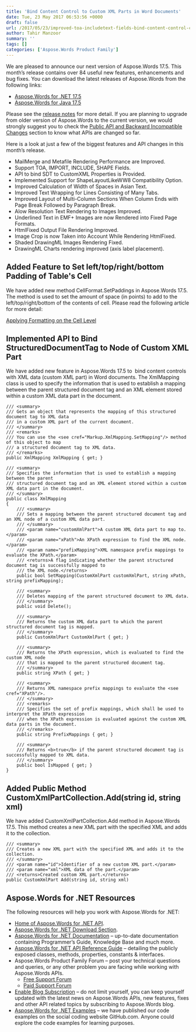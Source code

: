 ```yaml
---
title: 'Bind Content Control to Custom XML Parts in Word Documents'
date: Tue, 23 May 2017 06:53:56 +0000
draft: false
url: /2017/05/23/improved-toa-includetext-fields-bind-content-control-custom-xml-parts-many-aspose.words-17.5/
author: Tahir Manzoor
summary: ''
tags: []
categories: ['Aspose.Words Product Family']
---
```


We are pleased to announce our next version of Aspose.Words 17.5. This month’s release contains over 84 useful new features, enhancements and bug fixes. You can download the latest releases of Aspose.Words from the following links:

*   [Aspose.Words for .NET 17.5][1]
*   [Aspose.Words for Java 17.5][2]

Please see the [release notes][3] for more detail. If you are planning to upgrade from older version of Aspose.Words to the current version, we would strongly suggest you to check the [Public API and Backward Incompatible Changes][4] section to know what APIs are changed so far.

Here is a look at just a few of the biggest features and API changes in this month’s release.

*   MailMerge and Metafile Rendering Performance are Improved.
*   Support TOA, IMPORT, INCLUDE, SHAPE Fields.
*   API to bind SDT to CustomXML Properties is Provided.
*   Implemented Support for ShapeLayoutLikeWW8 Compatibility Option.
*   Improved Calculation of Width of Spaces in Asian Text.
*   Improved Text Wrapping for Lines Consisting of Many Tabs.
*   Improved Layout of Multi-Column Sections When Column Ends with Page Break Followed by Paragraph Break.
*   Alow Resolution Text Rendering to Images Improved.
*   Underlined Text in EMF+ Images are now Rendered into Fixed Page Formats.
*   HtmlFixed Output File Rendering Improved.
*   Image Crop is now Taken into Account While Rendering HtmlFixed.
*   Shaded DrawingML Images Rendering Fixed.
*   DrawingML Charts rendering improved (axis label placement).

## Added Feature to Set left/top/right/bottom Padding of Table's Cell

We have added new method CellFormat.SetPaddings in Aspose.Words 17.5. The method is used to set the amount of space (in points) to add to the left/top/right/bottom of the contents of cell. Please read the following article for more detail:

[Applying Formatting on the Cell Level][5]

## Implemented API to Bind StructuredDocumentTag to Node of Custom XML Part

We have added new feature in Aspose.Words 17.5 to  bind content controls with XML data (custom XML part) in Word documents. The XmlMapping class is used to specify the information that is used to establish a mapping between the parent structured document tag and an XML element stored within a custom XML data part in the document. 

```
/// <summary>
/// Gets an object that represents the mapping of this structured document tag to XML data
/// in a custom XML part of the current document.
/// </summary>
/// <remarks>
/// You can use the <see cref="Markup.XmlMapping.SetMapping"/> method of this object to map
/// a structured document tag to XML data.
/// </remarks>
public XmlMapping XmlMapping { get; }
```
```
/// <summary>
/// Specifies the information that is used to establish a mapping between the parent
/// structured document tag and an XML element stored within a custom XML data part in the document.
/// </summary>
public class XmlMapping
{
    /// <summary>
    /// Sets a mapping between the parent structured document tag and an XML node of a custom XML data part.
    /// </summary>
    /// <param name="customXmlPart">A custom XML data part to map to.</param>
    /// <param name="xPath">An XPath expression to find the XML node.</param>
    /// <param name="prefixMapping">XML namespace prefix mappings to evaluate the XPath.</param>
    /// <returns>A flag indicating whether the parent structured document tag is successfully mapped to
    /// the XML node.</returns>
    public bool SetMapping(CustomXmlPart customXmlPart, string xPath, string prefixMapping);
 
    /// <summary>
    /// Deletes mapping of the parent structured document to XML data.
    /// </summary>
    public void Delete();
 
    /// <summary>
    /// Returns the custom XML data part to which the parent structured document tag is mapped.
    /// </summary>
    public CustomXmlPart CustomXmlPart { get; }
 
    /// <summary>
    /// Returns the XPath expression, which is evaluated to find the custom XML node
    /// that is mapped to the parent structured document tag.
    /// </summary>
    public string XPath { get; }
 
    /// <summary>
    /// Returns XML namespace prefix mappings to evaluate the <see cref="XPath"/>.
    /// </summary>
    /// <remarks>
    /// Specifies the set of prefix mappings, which shall be used to interpret the XPath expression
    /// when the XPath expression is evaluated against the custom XML data parts in the document.
    /// </remarks>
    public string PrefixMappings { get; }
 
    /// <summary>
    /// Returns <b>true</b> if the parent structured document tag is successfully mapped to XML data.
    /// </summary>
    public bool IsMapped { get; }
}
```

## Added Public Method CustomXmlPartCollection.Add(string id, string xml)

We have added CustomXmlPartCollection.Add method in Aspose.Words 17.5. This method creates a new XML part with the specified XML and adds it to the collection.   

```
/// <summary>
/// Creates a new XML part with the specified XML and adds it to the collection.
/// </summary>
/// <param name="id">Identifier of a new custom XML part.</param>
/// <param name="xml">XML data of the part.</param>
/// <returns>Created custom XML part.</returns>
public CustomXmlPart Add(string id, string xml)
```

## Aspose.Words for .NET Resources

The following resources will help you work with Aspose.Words for .NET:

*   [Home of Aspose.Words for .NET API][6].
*   [Aspose.Words for .NET Download Section][7].
*   [Aspose.Words for .NET Documentation][8] – up-to-date documentation containing Programmer’s Guide, Knowledge Base and much more.
*   [Aspose.Words for .NET API Reference Guide][9] – detailing the publicly exposed classes, methods, properties, constants & interfaces.
*   Aspose.Words Product Family Forum – post your technical questions and queries, or any other problem you are facing while working with Aspose.Words APIs.
    *   [Free Support Forum][10]
    *   [Paid Support Forum][11]
*   [Enable Blog Subscription][12] – do not limit yourself, you can keep yourself updated with the latest news on Aspose.Words APIs, new features, fixes and other API related topics by subscribing to Aspose.Words blog.
*   [Aspose.Words for .NET Examples][13] – we have published our code examples on the social coding website GitHub.com. Anyone could explore the code examples for learning purposes.




[1]: https://downloads.aspose.com/words/net
[2]: https://downloads.aspose.com/words/java
[3]: https://docs.aspose.com/words/net/aspose-words-for-net-17-5-release-notes/
[4]: https://docs.aspose.com/words/net/aspose-words-for-net-17-5-release-notes/
[5]: https://docs.aspose.com/words/net/applying-formatting/#ApplyingFormatting-ApplyingFormattingontheCellLevel
[6]: https://www.aspose.com/products/words/net
[7]: https://downloads.aspose.com/words/net
[8]: https://docs.aspose.com/words/net/
[9]: https://apireference.aspose.com/net/words
[10]: https://forum.aspose.com/c/words
[11]: https://helpdesk.aspose.com/
[12]: https://blog.aspose.com/category/aspose-products/aspose-words-product-family/
[13]: https://github.com/aspose-words/Aspose.Words-for-.NET




